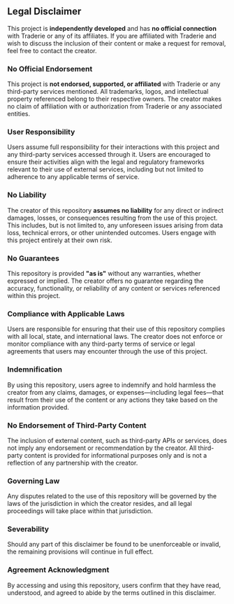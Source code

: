 ## Legal Disclaimer

This project is **independently developed** and has **no official connection** with Traderie or any of its affiliates. If you are affiliated with Traderie and wish to discuss the inclusion of their content or make a request for removal, feel free to contact the creator.

### **No Official Endorsement**

This project is **not endorsed, supported, or affiliated** with Traderie or any third-party services mentioned. All trademarks, logos, and intellectual property referenced belong to their respective owners. The creator makes no claim of affiliation with or authorization from Traderie or any associated entities.

### **User Responsibility**

Users assume full responsibility for their interactions with this project and any third-party services accessed through it. Users are encouraged to ensure their activities align with the legal and regulatory frameworks relevant to their use of external services, including but not limited to adherence to any applicable terms of service.

### **No Liability**

The creator of this repository **assumes no liability** for any direct or indirect damages, losses, or consequences resulting from the use of this project. This includes, but is not limited to, any unforeseen issues arising from data loss, technical errors, or other unintended outcomes. Users engage with this project entirely at their own risk.

### **No Guarantees**

This repository is provided **"as is"** without any warranties, whether expressed or implied. The creator offers no guarantee regarding the accuracy, functionality, or reliability of any content or services referenced within this project.

### **Compliance with Applicable Laws**

Users are responsible for ensuring that their use of this repository complies with all local, state, and international laws. The creator does not enforce or monitor compliance with any third-party terms of service or legal agreements that users may encounter through the use of this project.

### **Indemnification**

By using this repository, users agree to indemnify and hold harmless the creator from any claims, damages, or expenses—including legal fees—that result from their use of the content or any actions they take based on the information provided.

### **No Endorsement of Third-Party Content**

The inclusion of external content, such as third-party APIs or services, does not imply any endorsement or recommendation by the creator. All third-party content is provided for informational purposes only and is not a reflection of any partnership with the creator.

### **Governing Law**

Any disputes related to the use of this repository will be governed by the laws of the jurisdiction in which the creator resides, and all legal proceedings will take place within that jurisdiction.

### **Severability**

Should any part of this disclaimer be found to be unenforceable or invalid, the remaining provisions will continue in full effect.

### **Agreement Acknowledgment**

By accessing and using this repository, users confirm that they have read, understood, and agreed to abide by the terms outlined in this disclaimer.
